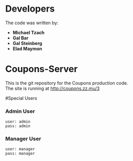 # Developers
The code was written by:
- <b>Michael Tzach</b>
- <b>Gal Bar</b>
- <b>Gal Steinberg</b>
- <b>Elad Maymon</b>

# Coupons-Server

This is the git repository for the Coupons production code.<br>
The site is running at http://coupons.zz.mu/3

#Special Users

### Admin User
    user: admin
    pass: admin

### Manager User
    user: manager
    pass: manager
